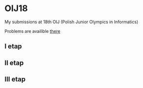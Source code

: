 # OIJ18
My submissions at 18th OIJ (Polish Junior Olympics in Informatics)

Problems are availible [there](https://szkopul.edu.pl/task_archive/oig/#problemgroups-18)

## I etap
## II etap
## III etap 
